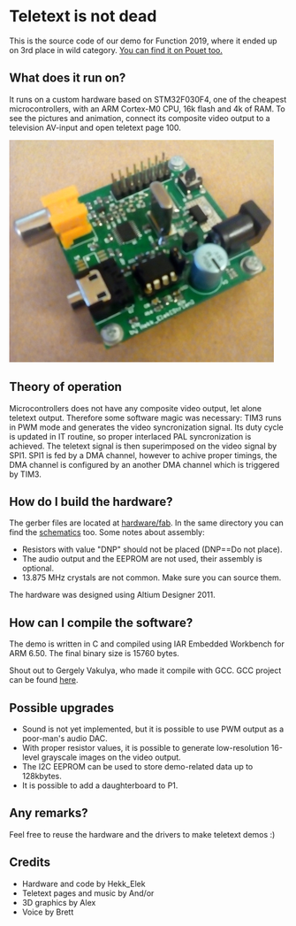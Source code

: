 # Teletext is not dead
This is the source code of our demo for Function 2019, where it ended up on 3rd place in wild category. 
[You can find it on Pouet too.](http://www.pouet.net/prod.php?which=82943)

## What does it run on?
It runs on a custom hardware based on STM32F030F4, one of the cheapest microcontrollers, with an ARM Cortex-M0 CPU, 16k flash and 4k of RAM. To see the pictures and animation, connect its composite video output to a television AV-input and open teletext page 100.

![The hardware](pic/hardware.jpg)

## Theory of operation
Microcontrollers does not have any composite video output, let alone teletext output. Therefore some software magic was necessary: TIM3 runs in PWM mode and generates the video syncronization signal. Its duty cycle is updated in IT routine, so proper interlaced PAL syncronization is achieved. The teletext signal is then superimposed on the video signal by SPI1. SPI1 is fed by a DMA channel, however to achive proper timings, the DMA channel is configured by an another DMA channel which is triggered by TIM3.

## How do I build the hardware?
The gerber files are located at [hardware/fab](hardware/fab/DemoPlatform_Rev_A.rar). In the same directory you can find the [schematics](hardware/fab/DemoPlatform_Rev_A.pdf) too.
Some notes about assembly:
- Resistors with value "DNP" should not be placed (DNP==Do not place).
- The audio output and the EEPROM are not used, their assembly is optional.
- 13.875 MHz crystals are not common. Make sure you can source them.

The hardware was designed using Altium Designer 2011.

## How can I compile the software?
The demo is written in C and compiled using IAR Embedded Workbench for ARM 6.50. The final binary size is 15760 bytes.

Shout out to Gergely Vakulya, who made it compile with GCC. GCC project can be found [here](gcc/txt_gcc_make.tar.gz).

## Possible upgrades
- Sound is not yet implemented, but it is possible to use PWM output as a poor-man's audio DAC.
- With proper resistor values, it is possible to generate low-resolution 16-level grayscale images on the video output.
- The I2C EEPROM can be used to store demo-related data up to 128kbytes.
- It is possible to add a daughterboard to P1.

## Any remarks?
Feel free to reuse the hardware and the drivers to make teletext demos :)

## Credits
- Hardware and code by Hekk_Elek
- Teletext pages and music by And/or
- 3D graphics by Alex
- Voice by Brett
